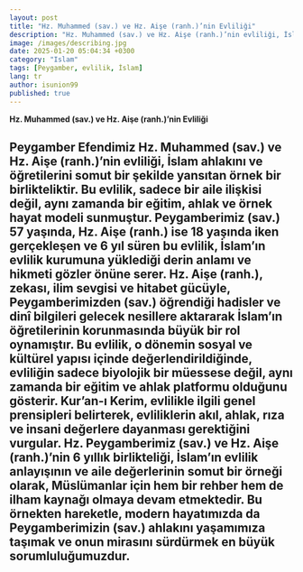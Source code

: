 ```yaml
---
layout: post
title: "Hz. Muhammed (sav.) ve Hz. Aişe (ranh.)’nin Evliliği"
description: "Hz. Muhammed (sav.) ve Hz. Aişe (ranh.)’nin evliliği, İslam ahlakını ve öğretilerini somut olarak yansıtan bir birlikteliktir."
image: /images/describing.jpg
date: 2025-01-20 05:04:34 +0300
category: "Islam" 
tags: [Peygamber, evlilik, İslam] 
lang: tr
author: isunion99
published: true
---
```


**Hz. Muhammed (sav.) ve Hz. Aişe (ranh.)’nin Evliliği**

Peygamber Efendimiz **Hz. Muhammed** (sav.) ve **Hz. Aişe** (ranh.)’nin evliliği, İslam ahlakını ve öğretilerini somut bir şekilde yansıtan örnek bir birlikteliktir. Bu evlilik, sadece bir aile ilişkisi değil, aynı zamanda bir eğitim, ahlak ve örnek hayat modeli sunmuştur. Peygamberimiz (sav.) **57 yaşında**, Hz. Aişe (ranh.) ise **18 yaşında** iken gerçekleşen ve **6 yıl** süren bu evlilik, İslam’ın evlilik kurumuna yüklediği derin anlamı ve hikmeti gözler önüne serer. Hz. Aişe (ranh.), zekası, ilim sevgisi ve hitabet gücüyle, Peygamberimizden (sav.) öğrendiği hadisler ve dinî bilgileri gelecek nesillere aktararak İslam’ın öğretilerinin korunmasında büyük bir rol oynamıştır. Bu evlilik, o dönemin sosyal ve kültürel yapısı içinde değerlendirildiğinde, evliliğin sadece biyolojik bir müessese değil, aynı zamanda bir eğitim ve ahlak platformu olduğunu gösterir. Kur’an-ı Kerim, evlilikle ilgili genel prensipleri belirterek, evliliklerin akıl, ahlak, rıza ve insani değerlere dayanması gerektiğini vurgular. Hz. Peygamberimiz (sav.) ve Hz. Aişe (ranh.)’nin 6 yıllık birlikteliği, İslam’ın evlilik anlayışının ve aile değerlerinin somut bir örneği olarak, Müslümanlar için hem bir rehber hem de ilham kaynağı olmaya devam etmektedir. Bu örnekten hareketle, modern hayatımızda da Peygamberimizin (sav.) ahlakını yaşamımıza taşımak ve onun mirasını sürdürmek en büyük sorumluluğumuzdur.
---
